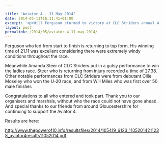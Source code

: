 ```yaml
---

title: 'Aviator 4 - 11 May 2014'
date: 2014-05-11T16:11:41+01:00
excerpt: '<p>Will Ferguson stormed to victory at CLC Striders annual 4 mile road race held at Gloucestershire Airport.</p>'
layout: post
permalink: /2014/05/aviator-4-11-may-2014/
---
```

Ferguson who led from start to finish is returning to top form. His winning time of 21.11 was excellent considering there were extremely windy conditions throughout the race.

Meanwhile Amanda Steer of CLC Striders put in a gutsy performance to win the ladies race. Steer who is returning from injury recorded a time of 27.38. Other notable performances from CLC Striders were from debutant Ollie Moseley who won the U-20 race, and from Will Miles who was first over 50 male finisher.

Congratulations to all who entered and took part. Thank you to our organisers and marshals, without who the race could not have gone ahead. And special thanks to our friends from around Gloucestershire for continuing to support the Aviator 4.

Results are here:

<a href="http://www.thepowerof10.info/resultsfiles/2014/105419_6123_11052014211238_aviator4results11052014.pdf" target="_blank" rel="nofollow">http://www.thepowerof10.info/resultsfiles/2014/105419_6123_11052014211238_aviator4results11052014.pdf</a></p>